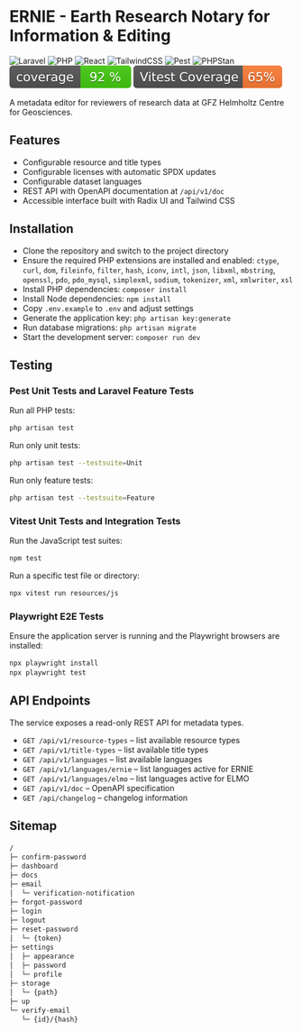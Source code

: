 # ERNIE - Earth Research Notary for Information & Editing

![Laravel](https://img.shields.io/badge/Laravel-12-FF2D20?logo=laravel&logoColor=white)
![PHP](https://img.shields.io/badge/PHP-8-777BB4?logo=php&logoColor=white)
![React](https://img.shields.io/badge/React-19-61DAFB?logo=react&logoColor=white)
![TailwindCSS](https://img.shields.io/badge/TailwindCSS-4-06B6D4?logo=tailwindcss&logoColor=white)
![Pest](https://img.shields.io/badge/Pest-3-F24C6A?logo=pestphp&logoColor=white)
![PHPStan](https://img.shields.io/badge/PHPStan-Level%208-4B5563?logo=php&logoColor=brightgreen)
![Pest Coverage](https://github.com/McNamara84/ernie/blob/image-data/coverage.svg?raw=true)
![Vitest Coverage](https://github.com/McNamara84/ernie/blob/image-data/vitest-coverage.svg?raw=true)

A metadata editor for reviewers of research data at GFZ Helmholtz Centre for Geosciences.

## Features

- Configurable resource and title types
- Configurable licenses with automatic SPDX updates
- Configurable dataset languages
- REST API with OpenAPI documentation at `/api/v1/doc`
- Accessible interface built with Radix UI and Tailwind CSS

## Installation

- Clone the repository and switch to the project directory
- Ensure the required PHP extensions are installed and enabled:
  `ctype`, `curl`, `dom`, `fileinfo`, `filter`, `hash`, `iconv`, `intl`, `json`,
  `libxml`, `mbstring`, `openssl`, `pdo`, `pdo_mysql`, `simplexml`,
  `sodium`, `tokenizer`, `xml`, `xmlwriter`, `xsl`
- Install PHP dependencies: `composer install`
- Install Node dependencies: `npm install`
- Copy `.env.example` to `.env` and adjust settings
- Generate the application key: `php artisan key:generate`
- Run database migrations: `php artisan migrate`
- Start the development server: `composer run dev`

## Testing

### Pest Unit Tests and Laravel Feature Tests

Run all PHP tests:

```bash
php artisan test
```

Run only unit tests:

```bash
php artisan test --testsuite=Unit
```

Run only feature tests:

```bash
php artisan test --testsuite=Feature
```

### Vitest Unit Tests and Integration Tests

Run the JavaScript test suites:

```bash
npm test
```

Run a specific test file or directory:

```bash
npx vitest run resources/js
```

### Playwright E2E Tests

Ensure the application server is running and the Playwright browsers are installed:

```bash
npx playwright install
npx playwright test
```

## API Endpoints

The service exposes a read-only REST API for metadata types.

- `GET /api/v1/resource-types` – list available resource types
- `GET /api/v1/title-types` – list available title types
- `GET /api/v1/languages` – list available languages
- `GET /api/v1/languages/ernie` – list languages active for ERNIE
- `GET /api/v1/languages/elmo` – list languages active for ELMO
- `GET /api/v1/doc` – OpenAPI specification
- `GET /api/changelog` – changelog information

## Sitemap

```
/
├─ confirm-password
├─ dashboard
├─ docs
├─ email
│  └─ verification-notification
├─ forgot-password
├─ login
├─ logout
├─ reset-password
│  └─ {token}
├─ settings
│  ├─ appearance
│  ├─ password
│  └─ profile
├─ storage
│  └─ {path}
├─ up
└─ verify-email
   └─ {id}/{hash}
```

